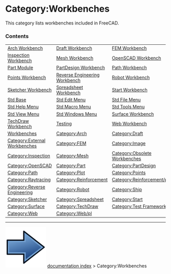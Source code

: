 # Category:Workbenches
This category lists workbenches included in FreeCAD.

### Contents

|     |     |     |
| --- | --- | --- |
| [Arch Workbench](Arch_Workbench.md) | [Draft Workbench](Draft_Workbench.md) | [FEM Workbench](FEM_Workbench.md) |
| [Inspection Workbench](Inspection_Workbench.md) | [Mesh Workbench](Mesh_Workbench.md) | [OpenSCAD Workbench](OpenSCAD_Workbench.md) |
| [Part Module](Part_Module.md) | [PartDesign Workbench](PartDesign_Workbench.md) | [Path Workbench](Path_Workbench.md) |
| [Points Workbench](Points_Workbench.md) | [Reverse Engineering Workbench](Reverse_Engineering_Workbench.md) | [Robot Workbench](Robot_Workbench.md) |
| [Sketcher Workbench](Sketcher_Workbench.md) | [Spreadsheet Workbench](Spreadsheet_Workbench.md) | [Start Workbench](Start_Workbench.md) |
| [Std Base](Std_Base.md) | [Std Edit Menu](Std_Edit_Menu.md) | [Std File Menu](Std_File_Menu.md) |
| [Std Help Menu](Std_Help_Menu.md) | [Std Macro Menu](Std_Macro_Menu.md) | [Std Tools Menu](Std_Tools_Menu.md) |
| [Std View Menu](Std_View_Menu.md) | [Std Windows Menu](Std_Windows_Menu.md) | [Surface Workbench](Surface_Workbench.md) |
| [TechDraw Workbench](TechDraw_Workbench.md) | [Testing](Testing.md) | [Web Workbench](Web_Workbench.md) |
| [Workbenches](Workbenches.md) | [Category:Arch](Category_Arch.md) | [Category:Draft](Category_Draft.md) |
| [Category:External Workbenches](Category_External_Workbenches.md) | [Category:FEM](Category_FEM.md) | [Category:Image](Category_Image.md) |
| [Category:Inspection](Category_Inspection.md) | [Category:Mesh](Category_Mesh.md) | [Category:Obsolete Workbenches](Category_Obsolete_Workbenches.md) |
| [Category:OpenSCAD](Category_OpenSCAD.md) | [Category:Part](Category_Part.md) | [Category:PartDesign](Category_PartDesign.md) |
| [Category:Path](Category_Path.md) | [Category:Plot](Category_Plot.md) | [Category:Points](Category_Points.md) |
| [Category:Raytracing](Category_Raytracing.md) | [Category:Reinforcement](Category_Reinforcement.md) | [Category:Reinforcement/pl](Category_Reinforcement/pl.md) |
| [Category:Reverse Engineering](Category_Reverse_Engineering.md) | [Category:Robot](Category_Robot.md) | [Category:Ship](Category_Ship.md) |
| [Category:Sketcher](Category_Sketcher.md) | [Category:Spreadsheet](Category_Spreadsheet.md) | [Category:Start](Category_Start.md) |
| [Category:Surface](Category_Surface.md) | [Category:TechDraw](Category_TechDraw.md) | [Category:Test Framework](Category_Test_Framework.md) |
| [Category:Web](Category_Web.md) | [Category:Web/pl](Category_Web/pl.md) |



---
![](images/Button_right.svg) [documentation index](../README.md) > Category:Workbenches

